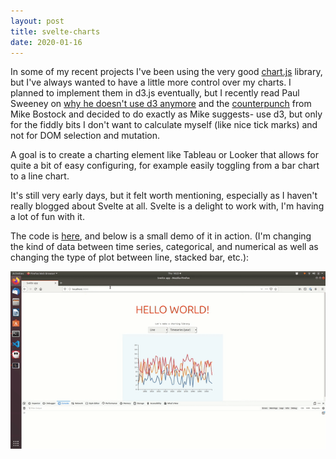 ```yaml
---
layout: post
title: svelte-charts
date: 2020-01-16
---
```


In some of my recent projects I've been using the very good [chart.js](https://www.chartjs.org/) library, but I've always wanted to have a little more control over my charts. I planned to implement them in d3.js eventually, but I recently read Paul Sweeney on [why he doesn't use d3 anymore](https://medium.com/@PepsRyuu/why-i-no-longer-use-d3-js-b8288f306c9a) and the [counterpunch](https://medium.com/@mbostock/why-you-should-use-d3-ae63c276e958) from Mike Bostock and decided to do exactly as Mike suggests- use d3, but only for the fiddly bits I don't want to calculate myself (like nice tick marks) and not for DOM selection and mutation.

A goal is to create a charting element like Tableau or Looker that allows for quite a bit of easy configuring, for example easily toggling from a bar chart to a line chart.

It's still very early days, but it felt worth mentioning, especially as I haven't really blogged about Svelte at all. Svelte is a delight to work with, I'm having a lot of fun with it.

The code is [here](https://github.com/wrgoldstein/svelte-charts/), and below is a small demo of it in action. (I'm changing the kind of data between time series, categorical, and numerical as well as changing the type of plot between line, stacked bar, etc.):

![](/assets/svelte-charts-demo.gif)
